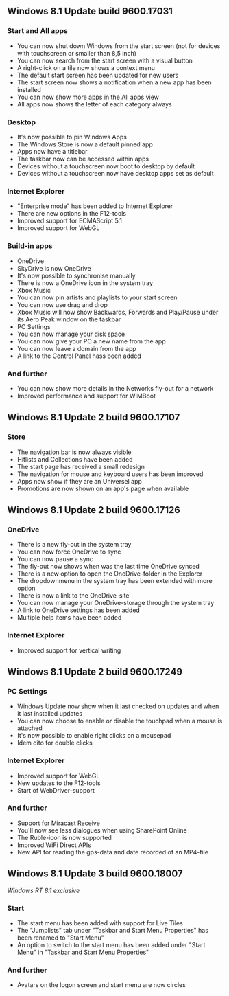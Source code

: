 ## Windows 8.1 Update build 9600.17031
### Start and All apps
- You can now shut down Windows from the start screen (not for devices with touchscreen or smaller than 8,5 inch)
- You can now search from the start screen with a visual button
- A right-click on a tile now shows a context menu
- The default start screen has been updated for new users
- The start screen now shows a notification when a new app has been installed
- You can now show more apps in the All apps view
- All apps now shows the letter of each category always

### Desktop
- It's now possible to pin Windows Apps
- The Windows Store is now a default pinned app
- Apps now have a titlebar
- The taskbar now can be accessed within apps
- Devices without a touchscreen now boot to desktop by default
- Devices without a touchscreen now have desktop apps set as default

### Internet Explorer
- "Enterprise mode" has been added to Internet Explorer
- There are new options in the F12-tools
- Improved support for ECMAScript 5.1
- Improved support for WebGL

### Build-in apps
- OneDrive
 - SkyDrive is now OneDrive
 - It's now possible to synchronise manually
 - There is now a OneDrive icon in the system tray
- Xbox Music
 - You can now pin artists and playlists to your start screen
 - You can now use drag and drop
 - Xbox Music will now show Backwards, Forwards and Play/Pause under its Aero Peak window on the taskbar
- PC Settings
 - You can now manage your disk space
 - You can now give your PC a new name from the app
 - You can now leave a domain from the app
 - A link to the Control Panel hass been added

### And further
- You can now show more details in the Networks fly-out for a network
- Improved performance and support for WIMBoot

## Windows 8.1 Update 2 build 9600.17107
### Store
- The navigation bar is now always visible
- Hitlists and Collections have been added
- The start page has received a small redesign
- The navigation for mouse and keyboard users has been improved
- Apps now show if they are an Universel app
- Promotions are now shown on an app's page when available

## Windows 8.1 Update 2 build 9600.17126
### OneDrive
- There is a new fly-out in the system tray
- You can now force OneDrive to sync
- You can now pause a sync
- The fly-out now shows when was the last time OneDrive synced
- There is a new option to open the OneDrive-folder in the Explorer
- The dropdownmenu in the system tray has been extended with more option
- There is now a link to the OneDrive-site
- You can now manage your OneDrive-storage through the system tray
- A link to OneDrive settings has been added
- Multiple help items have been added

### Internet Explorer
- Improved support for vertical writing

## Windows 8.1 Update 2 build 9600.17249
### PC Settings
- Windows Update now show when it last checked on updates and when it last installed updates
- You can now choose to enable or disable the touchpad when a mouse is attached
- It's now possible to enable right clicks on a mousepad
- Idem dito for double clicks

### Internet Explorer
- Improved support for WebGL
- New updates to the F12-tools
- Start of WebDriver-support

### And further
- Support for Miracast Receive
- You'll now see less dialogues when using SharePoint Online
- The Ruble-icon is now supported
- Improved WiFi Direct APIs
- New API for reading the gps-data and date recorded of an MP4-file

## Windows 8.1 Update 3 build 9600.18007
_Windows RT 8.1 exclusive_

### Start
- The start menu has been added with support for Live Tiles
- The "Jumplists" tab under "Taskbar and Start Menu Properties" has been renamed to "Start Menu"
- An option to switch to the start menu has been added under "Start Menu" in "Taskbar and Start Menu Properties"

### And further
- Avatars on the logon screen and start menu are now circles